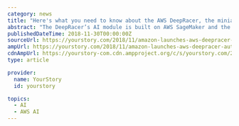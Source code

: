 ```yaml
---
category: news
title: "Here's what you need to know about the AWS DeepRacer, the miniature self-driving race car"
abstract: "The DeepRacer’s AI module is built on AWS SageMaker and the 3D simulation environment is built on AWS RoboMaker. Mike Miller, Senior Manager, Product Management, AWS AI The car has a deep lens type of camera, which allows it to navigate its surroundings."
publishedDateTime: 2018-11-30T00:00:00Z
sourceUrl: https://yourstory.com/2018/11/amazon-launches-aws-deepracer-autonomous-car/
ampUrl: https://yourstory.com/2018/11/amazon-launches-aws-deepracer-autonomous-car/amp
cdnAmpUrl: https://yourstory-com.cdn.ampproject.org/c/s/yourstory.com/2018/11/amazon-launches-aws-deepracer-autonomous-car/amp
type: article

provider:
  name: YourStory
  id: yourstory

topics:
  - AI
  - AWS AI
---
```

